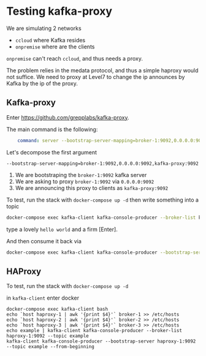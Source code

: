 # Testing kafka-proxy

We are simulating 2 networks

* `ccloud` where Kafka resides
* `onpremise` where are the clients

`onpremise` can't reach `ccloud`, and thus needs a proxy.

The problem relies in the medata protocol, and thus a simple haproxy would not suffice. We need to proxy at Level7 to change the ip announces by Kafka by the ip of the proxy.


## Kafka-proxy 

Enter https://github.com/grepplabs/kafka-proxy.


The main command is the following:

```yaml
    command: server --bootstrap-server-mapping=broker-1:9092,0.0.0.0:9092,kafka-proxy:9092 --bootstrap-server-mapping=broker-2:9092,0.0.0.0:9093,kafka-proxy:9092 --bootstrap-server-mapping=broker-3:9092,0.0.0.0:9094,kafka-proxy:9092
```

Let's decompose the first argument

`--bootstrap-server-mapping=broker-1:9092,0.0.0.0:9092,kafka-proxy:9092`

1. We are bootstraping the `broker-1:9092` kafka server
2. We are asking to proxy `broker-1:9092` via `0.0.0.0:9092` 
3. We are announcing this proxy to clients as `kafka-proxy:9092`

To test, run the stack with `docker-compose up -d` then write something into a topic

```sh
docker-compose exec kafka-client kafka-console-producer --broker-list kafka-proxy:9092 --topic example`
```

type a lovely `hello world` and a firm [Enter].

And then consume it back via 

```sh
docker-compose exec kafka-client kafka-console-producer --bootstrap-server kafka-proxy:9092 --topic example --from-beginning
```

## HAProxy

To test, run the stack with `docker-compose up -d` 

in `kafka-client` enter docker 

```
docker-compose exec kafka-client bash
echo `host haproxy-1 | awk '{print $4}'` broker-1 >> /etc/hosts
echo `host haproxy-2 | awk '{print $4}'` broker-2 >> /etc/hosts
echo `host haproxy-3 | awk '{print $4}'` broker-3 >> /etc/hosts
echo example | kafka-client kafka-console-producer --broker-list haproxy-1:9092 --topic example
kafka-client kafka-console-producer --bootstrap-server haproxy-1:9092 --topic example --from-beginning
```